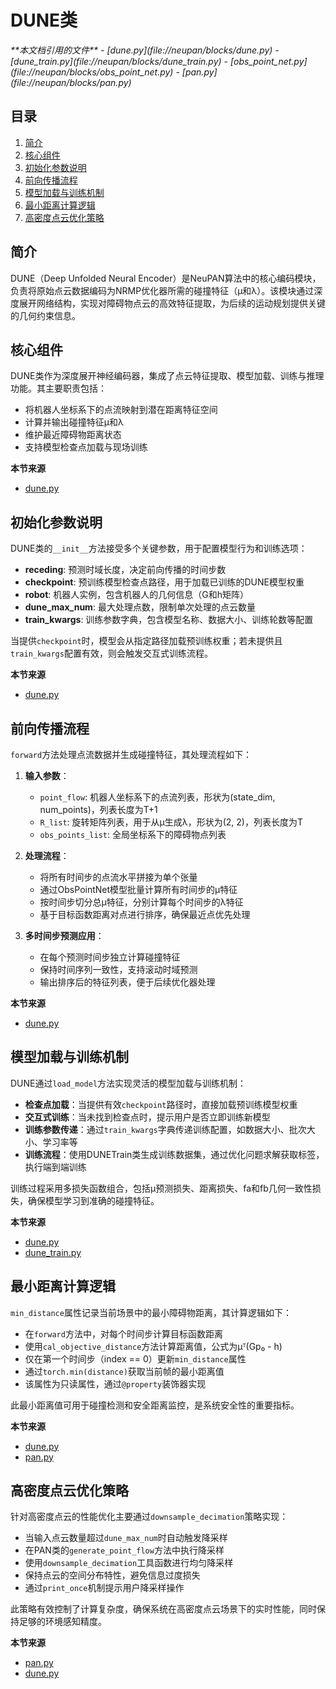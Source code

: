 # DUNE类

<cite>
**本文档引用的文件**   
- [dune.py](file://neupan/blocks/dune.py)
- [dune_train.py](file://neupan/blocks/dune_train.py)
- [obs_point_net.py](file://neupan/blocks/obs_point_net.py)
- [pan.py](file://neupan/blocks/pan.py)
</cite>

## 目录
1. [简介](#简介)
2. [核心组件](#核心组件)
3. [初始化参数说明](#初始化参数说明)
4. [前向传播流程](#前向传播流程)
5. [模型加载与训练机制](#模型加载与训练机制)
6. [最小距离计算逻辑](#最小距离计算逻辑)
7. [高密度点云优化策略](#高密度点云优化策略)

## 简介
DUNE（Deep Unfolded Neural Encoder）是NeuPAN算法中的核心编码模块，负责将原始点云数据编码为NRMP优化器所需的碰撞特征（μ和λ）。该模块通过深度展开网络结构，实现对障碍物点云的高效特征提取，为后续的运动规划提供关键的几何约束信息。

## 核心组件

DUNE类作为深度展开神经编码器，集成了点云特征提取、模型加载、训练与推理功能。其主要职责包括：
- 将机器人坐标系下的点流映射到潜在距离特征空间
- 计算并输出碰撞特征μ和λ
- 维护最近障碍物距离状态
- 支持模型检查点加载与现场训练

**本节来源**
- [dune.py](file://neupan/blocks/dune.py#L28-L209)

## 初始化参数说明

DUNE类的`__init__`方法接受多个关键参数，用于配置模型行为和训练选项：

- **receding**: 预测时域长度，决定前向传播的时间步数
- **checkpoint**: 预训练模型检查点路径，用于加载已训练的DUNE模型权重
- **robot**: 机器人实例，包含机器人的几何信息（G和h矩阵）
- **dune_max_num**: 最大处理点数，限制单次处理的点云数量
- **train_kwargs**: 训练参数字典，包含模型名称、数据大小、训练轮数等配置

当提供`checkpoint`时，模型会从指定路径加载预训练权重；若未提供且`train_kwargs`配置有效，则会触发交互式训练流程。

**本节来源**
- [dune.py](file://neupan/blocks/dune.py#L28-L64)

## 前向传播流程

`forward`方法处理点流数据并生成碰撞特征，其处理流程如下：

1. **输入参数**：
   - `point_flow`: 机器人坐标系下的点流列表，形状为(state_dim, num_points)，列表长度为T+1
   - `R_list`: 旋转矩阵列表，用于从μ生成λ，形状为(2, 2)，列表长度为T
   - `obs_points_list`: 全局坐标系下的障碍物点列表

2. **处理流程**：
   - 将所有时间步的点流水平拼接为单个张量
   - 通过ObsPointNet模型批量计算所有时间步的μ特征
   - 按时间步切分总μ特征，分别计算每个时间步的λ特征
   - 基于目标函数距离对点进行排序，确保最近点优先处理

3. **多时间步预测应用**：
   - 在每个预测时间步独立计算碰撞特征
   - 保持时间序列一致性，支持滚动时域预测
   - 输出排序后的特征列表，便于后续优化器处理

**本节来源**
- [dune.py](file://neupan/blocks/dune.py#L66-L109)

## 模型加载与训练机制

DUNE通过`load_model`方法实现灵活的模型加载与训练机制：

- **检查点加载**：当提供有效`checkpoint`路径时，直接加载预训练模型权重
- **交互式训练**：当未找到检查点时，提示用户是否立即训练新模型
- **训练参数传递**：通过`train_kwargs`字典传递训练配置，如数据大小、批次大小、学习率等
- **训练流程**：使用DUNETrain类生成训练数据集，通过优化问题求解获取标签，执行端到端训练

训练过程采用多损失函数组合，包括μ预测损失、距离损失、fa和fb几何一致性损失，确保模型学习到准确的碰撞特征。

**本节来源**
- [dune.py](file://neupan/blocks/dune.py#L111-L170)
- [dune_train.py](file://neupan/blocks/dune_train.py#L61-L543)

## 最小距离计算逻辑

`min_distance`属性记录当前场景中的最小障碍物距离，其计算逻辑如下：

- 在`forward`方法中，对每个时间步计算目标函数距离
- 使用`cal_objective_distance`方法计算距离值，公式为μᵀ(Gp₀ - h)
- 仅在第一个时间步（index == 0）更新`min_distance`属性
- 通过`torch.min(distance)`获取当前帧的最小距离值
- 该属性为只读属性，通过`@property`装饰器实现

此最小距离值可用于碰撞检测和安全距离监控，是系统安全性的重要指标。

**本节来源**
- [dune.py](file://neupan/blocks/dune.py#L104-L107)
- [pan.py](file://neupan/blocks/pan.py#L243-L249)

## 高密度点云优化策略

针对高密度点云的性能优化主要通过`downsample_decimation`策略实现：

- 当输入点云数量超过`dune_max_num`时自动触发降采样
- 在PAN类的`generate_point_flow`方法中执行降采样
- 使用`downsample_decimation`工具函数进行均匀降采样
- 保持点云的空间分布特性，避免信息过度损失
- 通过`print_once`机制提示用户降采样操作

此策略有效控制了计算复杂度，确保系统在高密度点云场景下的实时性能，同时保持足够的环境感知精度。

**本节来源**
- [pan.py](file://neupan/blocks/pan.py#L155-L165)
- [dune.py](file://neupan/blocks/dune.py#L34-L35)